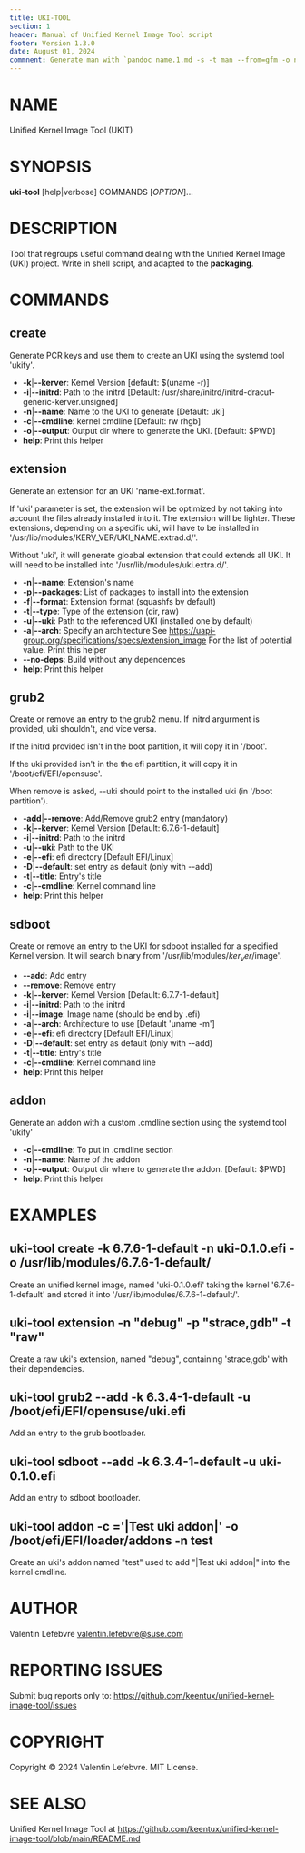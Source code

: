 ```yaml
---
title: UKI-TOOL
section: 1
header: Manual of Unified Kernel Image Tool script
footer: Version 1.3.0
date: August 01, 2024
commnent: Generate man with `pandoc name.1.md -s -t man --from=gfm -o name.1`
---
```


# NAME

Unified Kernel Image Tool (UKIT)

# SYNOPSIS

**uki-tool** [help|verbose] COMMANDS [*OPTION*]...

# DESCRIPTION

Tool that regroups useful command dealing with the Unified Kernel Image (UKI)
project. Write in shell script, and adapted to the **packaging**.

# COMMANDS

## create

Generate PCR keys and use them to create an UKI using the systemd tool
'ukify'.

* **-k**|**--kerver**: Kernel Version [default: $(uname -r)]
* **-i**|**--initrd**: Path to the initrd [Default: /usr/share/initrd/initrd-dracut-generic-kerver.unsigned]
* **-n**|**--name**: Name to the UKI to generate [Default: uki]
* **-c**|**--cmdline**: kernel cmdline [Default: rw rhgb]
* **-o**|**--output**: Output dir where to generate the UKI. [Default: $PWD]
* **help**: Print this helper

## extension

Generate an extension for an UKI 'name-ext.format'.

If 'uki' parameter is set, the extension will be optimized by not taking
into account the files already installed into it. The extension will be
lighter. These extensions, depending on a specific uki, will have to be
installed in '/usr/lib/modules/KERV_VER/UKI_NAME.extrad.d/'.

Without 'uki', it will generate gloabal extension that could extends all
UKI. It will need to be installed into '/usr/lib/modules/uki.extra.d/'.

* **-n**|**--name**: Extension's name
* **-p**|**--packages**: List of packages to install into the extension
* **-f**|**--format**: Extension format (squashfs by default)
* **-t**|**--type**: Type of the extension (dir, raw)
* **-u**|**--uki**: Path to the referenced UKI (installed one by default)
* **-a**|**--arch**: Specify an architecture See
  <https://uapi-group.org/specifications/specs/extension_image> For the list of
  potential value. Print this helper
* **--no-deps**: Build without any dependences
* **help**: Print this helper

## grub2

Create or remove an entry to the grub2 menu. If initrd argurment is provided,
uki shouldn't, and vice versa.

If the initrd provided isn't in the boot partition, it will copy it in '/boot'.

If the uki provided isn't in the the efi partition, it will copy it in
'/boot/efi/EFI/opensuse'.

When remove is asked, --uki should point to the installed uki (in
'/boot partition').

* **-add**|**--remove**: Add/Remove grub2 entry (mandatory)
* **-k**|**--kerver**: Kernel Version [Default: 6.7.6-1-default]
* **-i**|**--initrd**: Path to the initrd
* **-u**|**--uki**: Path to the UKI
* **-e**|**--efi**: efi directory [Default EFI/Linux]
* **-D**|**--default**: set entry as default (only with --add)
* **-t**|**--title**: Entry's title
* **-c**|**--cmdline**: Kernel command line
* **help**: Print this helper

## sdboot

Create or remove an entry to the UKI for sdboot installed for a specified Kernel
version. It will search binary from '/usr/lib/modules/$ker_ver/$image'.

* **--add**: Add entry
* **--remove**: Remove entry
* **-k**|**--kerver**: Kernel Version [Default: 6.7.7-1-default]
* **-i**|**--initrd**: Path to the initrd
* **-i**|**--image**: Image name (should be end by .efi)
* **-a**|**--arch**: Architecture to use [Default 'uname -m']
* **-e**|**--efi**: efi directory [Default EFI/Linux]
* **-D**|**--default**: set entry as default (only with --add)
* **-t**|**--title**: Entry's title
* **-c**|**--cmdline**: Kernel command line
* **help**: Print this helper

## addon

Generate an addon with a custom .cmdline section using the systemd tool 'ukify'

* **-c**|**--cmdline**: To put in .cmdline section
* **-n**|**--name**: Name of the addon
* **-o**|**--output**: Output dir where to generate the addon. [Default: $PWD]
* **help**: Print this helper

# EXAMPLES

## uki-tool create -k 6.7.6-1-default -n uki-0.1.0.efi -o /usr/lib/modules/6.7.6-1-default/

Create an unified kernel image, named 'uki-0.1.0.efi' taking the kernel
'6.7.6-1-default' and stored it into '/usr/lib/modules/6.7.6-1-default/'.

## uki-tool extension -n "debug" -p "strace,gdb" -t "raw"

Create a raw uki's extension, named "debug", containing 'strace,gdb' with their
dependencies.

## uki-tool grub2 --add -k 6.3.4-1-default -u /boot/efi/EFI/opensuse/uki.efi

Add an entry to the grub bootloader.

## uki-tool sdboot --add -k 6.3.4-1-default -u uki-0.1.0.efi

Add an entry to sdboot bootloader.

## uki-tool addon -c ='|Test uki addon|' -o /boot/efi/EFI/loader/addons -n test

Create an uki's addon named "test" used to add "|Test uki addon|" into the kernel cmdline.

# AUTHOR

Valentin Lefebvre <valentin.lefebvre@suse.com>

# REPORTING ISSUES

Submit bug reports only to:
<https://github.com/keentux/unified-kernel-image-tool/issues>

# COPYRIGHT

Copyright © 2024 Valentin Lefebvre. MIT License.

# SEE ALSO

Unified Kernel Image Tool at
<https://github.com/keentux/unified-kernel-image-tool/blob/main/README.md>